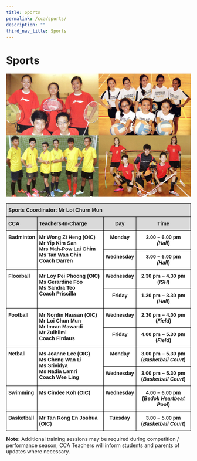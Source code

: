 ```yaml
---
title: Sports
permalink: /cca/sports/
description: ""
third_nav_title: Sports
---
```

Sports
======

![Sports](/images/Physical-Sports.jpg)

<style type="text/css">
.tg  {border-collapse:collapse;border-spacing:0;}
.tg td{border-color:black;border-style:solid;border-width:1px;font-family:Arial, sans-serif;font-size:14px;
  overflow:hidden;padding:10px 5px;word-break:normal;}
.tg th{border-color:black;border-style:solid;border-width:1px;font-family:Arial, sans-serif;font-size:14px;
  font-weight:normal;overflow:hidden;padding:10px 5px;word-break:normal;}
.tg .tg-xqm4{background-color:#D9D9D9;font-weight:bold;text-align:left;vertical-align:top}
.tg .tg-px6y{background-color:#D9D9D9;font-weight:bold;text-align:center;vertical-align:top}
.tg .tg-dgl5{background-color:#FFF;font-weight:bold;text-align:left;vertical-align:top}
.tg .tg-9hzb{background-color:#FFF;font-weight:bold;text-align:center;vertical-align:top}
</style>
<table class="tg">
<thead>
  <tr>
    <th colspan="4" class="tg-xqm4">Sports Coordinator: Mr Loi Churn Mun</th>
  </tr>
</thead>
<tbody>
  <tr>
    <td class="tg-xqm4">CCA</td>
    <td class="tg-xqm4">Teachers-In-Charge</td>
    <td class="tg-px6y">Day</td>
    <td class="tg-px6y">Time</td>
  </tr>
  <tr>
    <td rowspan="3" class="tg-dgl5">Badminton</td>
    <td rowspan="3" class="tg-dgl5">Mr Wong Zi Heng (OIC)<br>Mr Yip Kim San<br>Mrs Mah-Pow Lai Ghim<br>Ms Tan Wan Chin<br>Coach Darren</td>
    <td class="tg-9hzb">Monday</td>
    <td class="tg-9hzb">3.00 – 6.00 pm <span style="font-style:italic"><br>(Hall</span>)</td>
  </tr>
  <tr>
    <td class="tg-9hzb">Wednesday</td>
    <td class="tg-9hzb">3.00 – 6.00 pm <span style="font-style:italic"><br>(Hall</span>)</td>
  </tr>
  <tr>
    
  </tr>
  <tr>
    <td rowspan="2" class="tg-dgl5">Floorball</td>
    <td rowspan="2" class="tg-dgl5">Mr Loy Pei Phoong (OIC)<br>Ms Gerardine Foo<br>Ms Sandra Teo<br>Coach Priscilla</td>
    <td class="tg-9hzb">Wednesday</td>
    <td class="tg-9hzb">2.30 pm – 4.30 pm<br>(<span style="font-style:italic">ISH</span>)</td>
  </tr>
  <tr>
    <td class="tg-9hzb">Friday</td>
    <td class="tg-9hzb">1.30 pm – 3.30 pm<br>(<span style="font-style:italic">Hall</span>)</td>
  </tr>
  <tr>
    <td rowspan="2" class="tg-dgl5">Football</td>
    <td rowspan="2" class="tg-dgl5">Mr Nordin Hassan (OIC) 
			<br>Mr Loi Chun Mun<br>Mr Imran Mawardi<br>Mr Zulhilmi<br>Coach Firdaus</td>
    <td class="tg-9hzb">Wednesday</td>
    <td class="tg-9hzb">2.30 pm – 4.00 pm<br>(<span style="font-style:italic">Field</span>)</td>
  </tr>
  <tr>
    <td class="tg-9hzb">Friday</td>
    <td class="tg-9hzb">4.00 pm – 5.30 pm<br>(<span style="font-style:italic">Field</span>)</td>
  </tr>
  <tr>
    <td rowspan="2" class="tg-dgl5">Netball</td>
    <td rowspan="2" class="tg-dgl5">Ms Joanne Lee (OIC)<br>Ms Cheng Wan Li<br>Ms Srividya<br>Ms Nadia Lamri<br>Coach Wee Ling</td>
    <td class="tg-9hzb">Monday</td>
    <td class="tg-9hzb">3.00 pm – 5.30 pm <br>(<span style="font-style:italic">Basketball Court</span>)</td>
  </tr>
  <tr>
    <td class="tg-9hzb">Wednesday</td>
    <td class="tg-9hzb">3.00 pm – 5.30 pm <br>(<span style="font-style:italic">Basketball Court</span>)</td>
  </tr>
  <tr>
    <td class="tg-dgl5">Swimming</td>
    <td class="tg-dgl5">Ms Cindee Koh (OIC)</td>
    <td class="tg-9hzb">Wednesday</td>
    <td class="tg-9hzb">4.00 – 6.00 pm<br>(<span style="font-style:italic">Bedok Heartbeat Pool</span>)</td>
  </tr>
  <tr>
    <td class="tg-dgl5"> Basketball<br></td>
    <td class="tg-dgl5">Mr Tan Rong En Joshua (OIC)<br> </td>
    <td class="tg-9hzb">Tuesday</td>
    <td class="tg-9hzb">3.00 – 5.00 pm<br>(<span style="font-style:italic">Basketball Court</span>)</td>
  </tr>
</tbody>
</table>

<b>Note:</b>&nbsp;Additional training sessions may be required during competition / performance season; CCA Teachers will inform students and parents of updates where necessary.